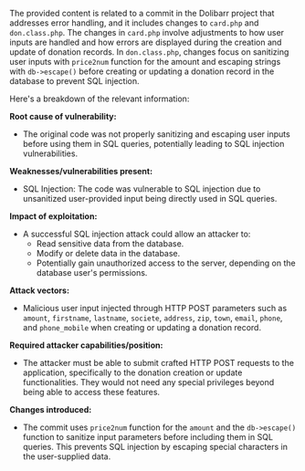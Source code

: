 The provided content is related to a commit in the Dolibarr project that addresses error handling, and it includes changes to `card.php` and `don.class.php`. The changes in `card.php` involve adjustments to how user inputs are handled and how errors are displayed during the creation and update of donation records. In `don.class.php`, changes focus on sanitizing user inputs with `price2num` function for the amount and escaping strings with `db->escape()` before creating or updating a donation record in the database to prevent SQL injection.

Here's a breakdown of the relevant information:

**Root cause of vulnerability:**
- The original code was not properly sanitizing and escaping user inputs before using them in SQL queries, potentially leading to SQL injection vulnerabilities.

**Weaknesses/vulnerabilities present:**
- SQL Injection: The code was vulnerable to SQL injection due to unsanitized user-provided input being directly used in SQL queries.

**Impact of exploitation:**
- A successful SQL injection attack could allow an attacker to:
    - Read sensitive data from the database.
    - Modify or delete data in the database.
    - Potentially gain unauthorized access to the server, depending on the database user's permissions.

**Attack vectors:**
-  Malicious user input injected through HTTP POST parameters such as `amount`, `firstname`, `lastname`, `societe`, `address`, `zip`, `town`, `email`, `phone`, and `phone_mobile`  when creating or updating a donation record.

**Required attacker capabilities/position:**
-  The attacker must be able to submit crafted HTTP POST requests to the application, specifically to the donation creation or update functionalities. They would not need any special privileges beyond being able to access these features.

**Changes introduced:**
-   The commit uses `price2num` function for the `amount` and the `db->escape()` function to sanitize input parameters before including them in SQL queries. This prevents SQL injection by escaping special characters in the user-supplied data.